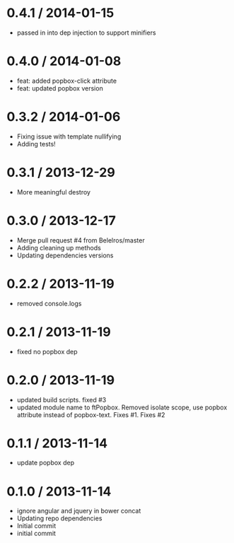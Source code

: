 
0.4.1 / 2014-01-15 
==================

  * passed in  into dep injection to support minifiers

0.4.0 / 2014-01-08 
==================

  * feat: added popbox-click attribute
  * feat: updated popbox version

0.3.2 / 2014-01-06 
==================

  * Fixing issue with template nullifying
  * Adding tests!

0.3.1 / 2013-12-29 
==================

  * More meaningful destroy

0.3.0 / 2013-12-17
==================

  * Merge pull request #4 from Belelros/master
  * Adding cleaning up methods
  * Updating dependencies versions

0.2.2 / 2013-11-19 
==================

  * removed console.logs

0.2.1 / 2013-11-19 
==================

  * fixed no popbox dep

0.2.0 / 2013-11-19 
==================

  * updated build scripts.  fixed #3
  * updated module name to ftPopbox.  Removed isolate scope, use popbox attribute instead of popbox-text.  Fixes #1. Fixes #2

0.1.1 / 2013-11-14 
==================

  * update popbox dep

0.1.0 / 2013-11-14 
==================

  * ignore angular and jquery in bower concat
  * Updating repo dependencies
  * Initial commit
  * initial commit
